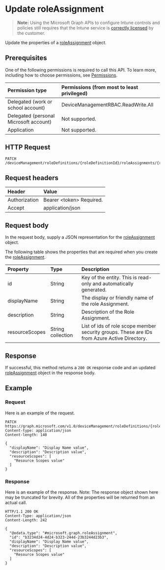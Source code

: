 # Update roleAssignment

> **Note:** Using the Microsoft Graph APIs to configure Intune controls and policies still requires that the Intune service is [correctly licensed](https://go.microsoft.com/fwlink/?linkid=839381) by the customer.

Update the properties of a [roleAssignment](../resources/intune-rbac-roleassignment.md) object.
## Prerequisites
One of the following permissions is required to call this API. To learn more, including how to choose permissions, see [Permissions](/graph/permissions-reference).

|Permission type|Permissions (from most to least privileged)|
|:---|:---|
|Delegated (work or school account)|DeviceManagementRBAC.ReadWrite.All|
|Delegated (personal Microsoft account)|Not supported.|
|Application|Not supported.|

## HTTP Request
<!-- {
  "blockType": "ignored"
}
-->
``` http
PATCH /deviceManagement/roleDefinitions/{roleDefinitionId}/roleAssignments/{roleAssignmentId}
```

## Request headers
|Header|Value|
|:---|:---|
|Authorization|Bearer &lt;token&gt; Required.|
|Accept|application/json|

## Request body
In the request body, supply a JSON representation for the [roleAssignment](../resources/intune-rbac-roleassignment.md) object.

The following table shows the properties that are required when you create the [roleAssignment](../resources/intune-rbac-roleassignment.md).

|Property|Type|Description|
|:---|:---|:---|
|id|String|Key of the entity. This is read-only and automatically generated.|
|displayName|String|The display or friendly name of the role Assignment.|
|description|String|Description of the Role Assignment.|
|resourceScopes|String collection|List of ids of role scope member security groups.  These are IDs from Azure Active Directory.|



## Response
If successful, this method returns a `200 OK` response code and an updated [roleAssignment](../resources/intune-rbac-roleassignment.md) object in the response body.

## Example
### Request
Here is an example of the request.
``` http
PATCH https://graph.microsoft.com/v1.0/deviceManagement/roleDefinitions/{roleDefinitionId}/roleAssignments/{roleAssignmentId}
Content-type: application/json
Content-length: 140

{
  "displayName": "Display Name value",
  "description": "Description value",
  "resourceScopes": [
    "Resource Scopes value"
  ]
}
```

### Response
Here is an example of the response. Note: The response object shown here may be truncated for brevity. All of the properties will be returned from an actual call.
``` http
HTTP/1.1 200 OK
Content-Type: application/json
Content-Length: 242

{
  "@odata.type": "#microsoft.graph.roleAssignment",
  "id": "b3234d24-4d24-b323-244d-23b3244d23b3",
  "displayName": "Display Name value",
  "description": "Description value",
  "resourceScopes": [
    "Resource Scopes value"
  ]
}
```



